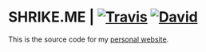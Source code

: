 # SHRIKE.ME | [![Travis](https://img.shields.io/travis/severen/website.svg)](https://travis-ci.org/severen/website) [![David](https://img.shields.io/david/severen/website.svg)](https://david-dm.org/severen/website)

This is the source code for my [personal website](https://shrike.me/).
